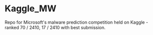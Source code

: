# Kaggle_MW
Repo for Microsoft's malware prediction competition held on Kaggle - ranked 70 / 2410, 17 / 2410 with best submission.
